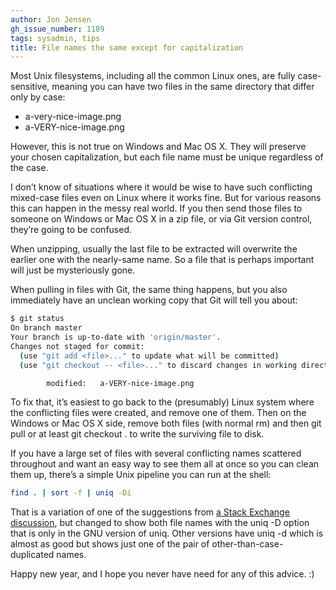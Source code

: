 ```yaml
---
author: Jon Jensen
gh_issue_number: 1189
tags: sysadmin, tips
title: File names the same except for capitalization
---
```




Most Unix filesystems, including all the common Linux ones, are fully case-sensitive, meaning you can have two files in the same directory that differ only by case:

- a-very-nice-image.png
- a-VERY-nice-image.png

However, this is not true on Windows and Mac OS X. They will preserve your chosen capitalization, but each file name must be unique regardless of the case.

I don’t know of situations where it would be wise to have such conflicting mixed-case files even on Linux where it works fine. But for various reasons this can happen in the messy real world. If you then send those files to someone on Windows or Mac OS X in a zip file, or via Git version control, they’re going to be confused.

When unzipping, usually the last file to be extracted will overwrite the earlier one with the nearly-same name. So a file that is perhaps important will just be mysteriously gone.

When pulling in files with Git, the same thing happens, but you also immediately have an unclean working copy that Git will tell you about:

```bash
$ git status
On branch master
Your branch is up-to-date with 'origin/master'.
Changes not staged for commit:
  (use "git add <file>..." to update what will be committed)
  (use "git checkout -- <file>..." to discard changes in working directory)

        modified:   a-VERY-nice-image.png
```

To fix that, it’s easiest to go back to the (presumably) Linux system where the conflicting files were created, and remove one of them. Then on the Windows or Mac OS X side, remove both files (with normal rm) and then git pull or at least git checkout . to write the surviving file to disk.

If you have a large set of files with several conflicting names scattered throughout and want an easy way to see them all at once so you can clean them up, there’s a simple Unix pipeline you can run at the shell:

```bash
find . | sort -f | uniq -Di
```

That is a variation of one of the suggestions from [a Stack Exchange discussion](http://unix.stackexchange.com/questions/85410/how-to-find-file-directory-names-that-are-the-same-but-with-different-capitaliz), but changed to show both file names with the uniq -D option that is only in the GNU version of uniq. Other versions have uniq -d which is almost as good but shows just one of the pair of other-than-case-duplicated names.

Happy new year, and I hope you never have need for any of this advice. :)


